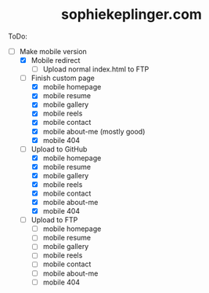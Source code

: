 # <div align="center">sophiekeplinger.com</div>

ToDo:
- [ ] Make mobile version
  - [x] Mobile redirect
    - [ ] Upload normal index.html to FTP
  - [ ] Finish custom page
    - [x] mobile homepage
    - [x] mobile resume
    - [x] mobile gallery
    - [x] mobile reels
    - [x] mobile contact
    - [x] mobile about-me (mostly good)
    - [x] mobile 404
  - [ ] Upload to GitHub
    - [x] mobile homepage
    - [x] mobile resume
    - [x] mobile gallery
    - [x] mobile reels
    - [x] mobile contact
    - [x] mobile about-me
    - [x] mobile 404
  - [ ] Upload to FTP
    - [ ] mobile homepage
    - [ ] mobile resume
    - [ ] mobile gallery
    - [ ] mobile reels
    - [ ] mobile contact
    - [ ] mobile about-me
    - [ ] mobile 404

